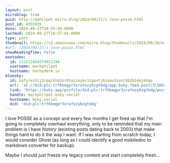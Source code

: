 ```yaml
---
layout: post
microblog: true
guid: http://mphilpot.micro.blog/2024/09/27/i-love-posse.html
post_id: 4355935
date: 2024-09-27T16:55:58-0800
lastmod: 2024-09-27T16:57:01-0800
type: post
thumbnail: https://s3.amazonaws.com/micro.blog/thumbnails/2024/09/28/micro.markphilpot.com/fce75cb1edd70cf7085c73708d10be0f.png
#url: /2024/09/27/i-love-posse.html
showReadingTime: false
mastodon:
  id: 113212454374921244
  username: markphilpot
  hostname: hachyderm.io
bluesky:
  id: bafyreihtj2cmqckhb3nr65yzieymv3cppvtj6zvmv3zenrbb3b54mjmhqe
  url: 'at://did:plc:trf6kmgpr3zrafozy6zgtbdg/app.bsky.feed.post/3l56hrrs5kx2i'
  link: 'https://bsky.app/profile/did:plc:trf6kmgpr3zrafozy6zgtbdg/post/3l56hrrs5kx2i'
  handle: markphilpot.bsky.social
  hostname: bsky.social
  did: 'did:plc:trf6kmgpr3zrafozy6zgtbdg'
---
```

I love POSSE as a concept and every few months I get fired up that I'm going to completely overhaul everything, only to be reminded that my main problem is I have *history* (existing posts dating back to 2003) that make things hard to do it the way I want. If I was starting from scratch today, I would consider Ghost (as long as I could identify a good mobiledoc to markdown converter for backup).

Maybe I should just freeze my legacy content and start completely fresh...

